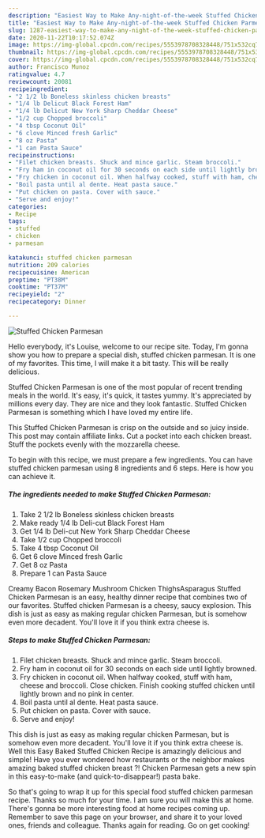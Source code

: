 ```yaml
---
description: "Easiest Way to Make Any-night-of-the-week Stuffed Chicken Parmesan"
title: "Easiest Way to Make Any-night-of-the-week Stuffed Chicken Parmesan"
slug: 1287-easiest-way-to-make-any-night-of-the-week-stuffed-chicken-parmesan
date: 2020-11-22T10:17:52.074Z
image: https://img-global.cpcdn.com/recipes/5553978708328448/751x532cq70/stuffed-chicken-parmesan-recipe-main-photo.jpg
thumbnail: https://img-global.cpcdn.com/recipes/5553978708328448/751x532cq70/stuffed-chicken-parmesan-recipe-main-photo.jpg
cover: https://img-global.cpcdn.com/recipes/5553978708328448/751x532cq70/stuffed-chicken-parmesan-recipe-main-photo.jpg
author: Francisco Munoz
ratingvalue: 4.7
reviewcount: 20081
recipeingredient:
- "2 1/2 lb Boneless skinless chicken breasts"
- "1/4 lb Delicut Black Forest Ham"
- "1/4 lb Delicut New York Sharp Cheddar Cheese"
- "1/2 cup Chopped broccoli"
- "4 tbsp Coconut Oil"
- "6 clove Minced fresh Garlic"
- "8 oz Pasta"
- "1 can Pasta Sauce"
recipeinstructions:
- "Filet chicken breasts. Shuck and mince garlic. Steam broccoli."
- "Fry ham in coconut oil for 30 seconds on each side until lightly browned."
- "Fry chicken in coconut oil. When halfway cooked, stuff with ham, cheese and broccoli. Close chicken. Finish cooking stuffed chicken until lightly brown and no pink in center."
- "Boil pasta until al dente. Heat pasta sauce."
- "Put chicken on pasta. Cover with sauce."
- "Serve and enjoy!"
categories:
- Recipe
tags:
- stuffed
- chicken
- parmesan

katakunci: stuffed chicken parmesan 
nutrition: 209 calories
recipecuisine: American
preptime: "PT38M"
cooktime: "PT37M"
recipeyield: "2"
recipecategory: Dinner

---
```



![Stuffed Chicken Parmesan](https://img-global.cpcdn.com/recipes/5553978708328448/751x532cq70/stuffed-chicken-parmesan-recipe-main-photo.jpg)

Hello everybody, it's Louise, welcome to our recipe site. Today, I'm gonna show you how to prepare a special dish, stuffed chicken parmesan. It is one of my favorites. This time, I will make it a bit tasty. This will be really delicious.

Stuffed Chicken Parmesan is one of the most popular of recent trending meals in the world. It's easy, it's quick, it tastes yummy. It's appreciated by millions every day. They are nice and they look fantastic. Stuffed Chicken Parmesan is something which I have loved my entire life.

This Stuffed Chicken Parmesan is crisp on the outside and so juicy inside. This post may contain affiliate links. Cut a pocket into each chicken breast. Stuff the pockets evenly with the mozzarella cheese.


To begin with this recipe, we must prepare a few ingredients. You can have stuffed chicken parmesan using 8 ingredients and 6 steps. Here is how you can achieve it.

<!--inarticleads1-->

##### The ingredients needed to make Stuffed Chicken Parmesan:

1. Take 2 1/2 lb Boneless skinless chicken breasts
1. Make ready 1/4 lb Deli-cut Black Forest Ham
1. Get 1/4 lb Deli-cut New York Sharp Cheddar Cheese
1. Take 1/2 cup Chopped broccoli
1. Take 4 tbsp Coconut Oil
1. Get 6 clove Minced fresh Garlic
1. Get 8 oz Pasta
1. Prepare 1 can Pasta Sauce


Creamy Bacon Rosemary Mushroom Chicken ThighsAsparagus Stuffed Chicken Parmesan is an easy, healthy dinner recipe that combines two of our favorites. Stuffed chicken Parmesan is a cheesy, saucy explosion. This dish is just as easy as making regular chicken Parmesan, but is somehow even more decadent. You&#39;ll love it if you think extra cheese is. 

<!--inarticleads2-->

##### Steps to make Stuffed Chicken Parmesan:

1. Filet chicken breasts. Shuck and mince garlic. Steam broccoli.
1. Fry ham in coconut oil for 30 seconds on each side until lightly browned.
1. Fry chicken in coconut oil. When halfway cooked, stuff with ham, cheese and broccoli. Close chicken. Finish cooking stuffed chicken until lightly brown and no pink in center.
1. Boil pasta until al dente. Heat pasta sauce.
1. Put chicken on pasta. Cover with sauce.
1. Serve and enjoy!


This dish is just as easy as making regular chicken Parmesan, but is somehow even more decadent. You&#39;ll love it if you think extra cheese is. Well this Easy Baked Stuffed Chicken Recipe is amazingly delicious and simple! Have you ever wondered how restaurants or the neighbor makes amazing baked stuffed chicken breast ?! Chicken Parmesan gets a new spin in this easy-to-make (and quick-to-disappear!) pasta bake. 

So that's going to wrap it up for this special food stuffed chicken parmesan recipe. Thanks so much for your time. I am sure you will make this at home. There's gonna be more interesting food at home recipes coming up. Remember to save this page on your browser, and share it to your loved ones, friends and colleague. Thanks again for reading. Go on get cooking!
